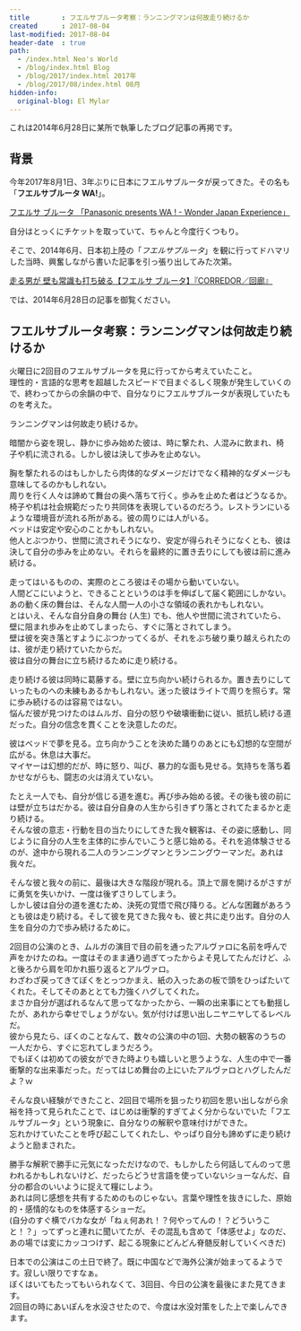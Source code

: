 ```yaml
---
title        : フエルサブルータ考察：ランニングマンは何故走り続けるか
created      : 2017-08-04
last-modified: 2017-08-04
header-date  : true
path:
  - /index.html Neo's World
  - /blog/index.html Blog
  - /blog/2017/index.html 2017年
  - /blog/2017/08/index.html 08月
hidden-info:
  original-blog: El Mylar
---
```


これは2014年6月28日に某所で執筆したブログ記事の再掲です。

## 背景

今年2017年8月1日、3年ぶりに日本にフエルサブルータが戻ってきた。その名も「**フエルサブルータ WA!**」。

[フエルサ ブルータ 「Panasonic presents WA ! - Wonder Japan Experience」](https://youtube.com/watch?v=1fGpAgAkh_s)

自分はとっくにチケットを取っていて、ちゃんと今度行くつもり。

そこで、2014年6月、日本初上陸の「_フエルサブルータ_」を観に行ってドハマリした当時、興奮しながら書いた記事を引っ張り出してみた次第。

[走る男が 壁も常識も打ち破る【フエルサ ブルータ】『CORREDOR／回廊』](https://youtube.com/watch?v=KHUCY7V37dU)

では、2014年6月28日の記事を御覧ください。

## フエルサブルータ考察：ランニングマンは何故走り続けるか

火曜日に2回目のフエルサブルータを見に行ってから考えていたこと。  
理性的・言語的な思考を超越したスピードで目まぐるしく現象が発生していくので、終わってからの余韻の中で、自分なりにフエルサブルータが表現していたものを考えた。

ランニングマンは何故走り続けるか。

暗闇から姿を現し、静かに歩み始めた彼は、時に撃たれ、人混みに飲まれ、椅子や机に流される。しかし彼は決して歩みを止めない。

胸を撃たれるのはもしかしたら肉体的なダメージだけでなく精神的なダメージも意味してるのかもしれない。  
周りを行く人々は諦めて舞台の奥へ落ちて行く。歩みを止めた者はどうなるか。  
椅子や机は社会規範だったり共同体を表現しているのだろう。レストランにいるような環境音が流れる所がある。彼の周りには人がいる。  
ベッドは安定や安心のことかもしれない。  
他人とぶつかり、世間に流されそうになり、安定が得られそうになくとも、彼は決して自分の歩みを止めない。それらを最終的に置き去りにしても彼は前に進み続ける。

走ってはいるものの、実際のところ彼はその場から動いていない。  
人間どこにいようと、できることというのは手を伸ばして届く範囲にしかない。あの動く床の舞台は、そんな人間一人の小さな領域の表れかもしれない。  
とはいえ、そんな自分自身の舞台 (人生) でも、他人や世間に流されていたら、壁に阻まれ歩みを止めてしまったら、すぐに落とされてしまう。  
壁は彼を突き落とすようにぶつかってくるが、それをぶち破り乗り越えられたのは、彼が走り続けていたからだ。  
彼は自分の舞台に立ち続けるために走り続ける。

走り続ける彼は同時に葛藤する。壁に立ち向かい続けられるか。置き去りにしていったものへの未練もあるかもしれない。迷った彼はライトで周りを照らす。常に歩み続けるのは容易ではない。  
悩んだ彼が見つけたのはムルガ、自分の怒りや破壊衝動に従い、抵抗し続ける道だった。自分の信念を貫くことを決意したのだ。

彼はベッドで夢を見る。立ち向かうことを決めた踊りのあとにも幻想的な空間が広がる。休息は大事だ。  
マイヤーは幻想的だが、時に怒り、叫び、暴力的な面も見せる。気持ちを落ち着かせながらも、闘志の火は消えていない。

たとえ一人でも、自分が信じる道を進む。再び歩み始める彼。その後も彼の前には壁が立ちはだかる。彼は自分自身の人生から引きずり落とされてたまるかと走り続ける。  
そんな彼の意志・行動を目の当たりにしてきた我々観客は、その姿に感動し、同じように自分の人生を主体的に歩んでいこうと感じ始める。それを追体験させるのが、途中から現れる二人のランニングマンとランニングウーマンだ。あれは我々だ。

そんな彼と我々の前に、最後は大きな階段が現れる。頂上で扉を開けるがさすがに勇気を失いかけ、一度は後ずさりしてしまう。  
しかし彼は自分の道を進むため、決死の覚悟で飛び降りる。どんな困難があろうとも彼は走り続ける。そして彼を見てきた我々も、彼と共に走り出す。自分の人生を自分の力で歩み続けるために。

2回目の公演のとき、ムルガの演目で目の前を通ったアルヴァロに名前を呼んで声をかけたのね。一度はそのまま通り過ぎてったからよそ見してたんだけど、ふと後ろから肩を叩かれ振り返るとアルヴァロ。  
わざわざ戻ってきてぼくをとっつかまえ、紙の入ったあの板で頭をひっぱたいてくれた。そしてそのあととても力強くハグしてくれた。  
まさか自分が選ばれるなんて思ってなかったから、一瞬の出来事にとても動揺したが、あれから幸せでしょうがない。気が付けば思い出しニヤニヤしてるレベルだ。  
彼から見たら、ぼくのことなんて、数々の公演の中の1回、大勢の観客のうちの一人だから、すぐに忘れてしまうだろう。  
でもぼくは初めての彼女ができた時よりも嬉しいと思うような、人生の中で一番衝撃的な出来事だった。だってはじめ舞台の上にいたアルヴァロとハグしたんだよ？ｗ

そんな良い経験ができたこと、2回目で場所を狙ったり初回を思い出しながら余裕を持って見られたことで、はじめは衝撃的すぎてよく分からないでいた「フエルサブルータ」という現象に、自分なりの解釈や意味付けができた。  
忘れかけていたことを呼び起こしてくれたし、やっぱり自分も諦めずに走り続けようと励まされた。

勝手な解釈で勝手に元気になっただけなので、もしかしたら何話してんのって思われるかもしれないけど、だったらどうせ言語を使っていないショーなんだ、自分の都合のいいように捉えて糧にしよう。  
あれは同じ感想を共有するためのものじゃない。言葉や理性を抜きにした、原始的・感情的なものを体感するショーだ。  
(自分のすぐ横でバカな女が「ねぇ何あれ！？何やってんの！？どういうこと！？」ってずっと連れに聞いてたが、その混乱も含めて「体感せよ」なのだ、あの場では変にカッコつけず、起こる現象にどんどん脊髄反射していくべきだ)

日本での公演はこの土日で終了。既に中国などで海外公演が始まってるようです。寂しい限りですなぁ。  
ぼくはいてもたってもいられなくて、3回目、今日の公演を最後にまた見てきます。  
2回目の時にあいぽんを水没させたので、今度は水没対策をした上で楽しんできます。
